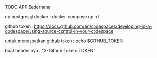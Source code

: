 TODO APP Sederhana

up postgresql docker :
docker-compose up -d

github token :
https://docs.github.com/en/codespaces/developing-in-a-codespace/using-source-control-in-your-codespace


untuk mendapatkan github token :
echo $GITHUB_TOKEN

buat header nya : "X-Github-Token: TOKEN"

